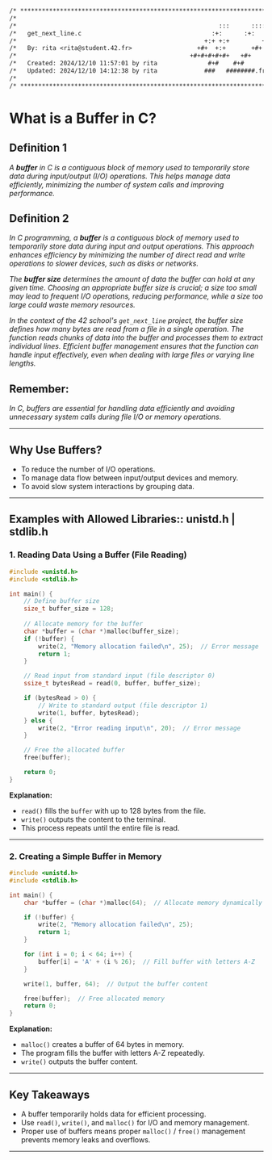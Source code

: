 ```txt
/* ************************************************************************** */
/*                                                                            */
/*                                                        :::      ::::::::   */
/*   get_next_line.c                                    :+:      :+:    :+:   */
/*                                                    +:+ +:+         +:+     */
/*   By: rita <rita@student.42.fr>                  +#+  +:+       +#+        */
/*                                                +#+#+#+#+#+   +#+           */
/*   Created: 2024/12/10 11:57:01 by rita              #+#    #+#             */
/*   Updated: 2024/12/10 14:12:38 by rita             ###   ########.fr       */
/*                                                                            */
/* ************************************************************************** */
```

# **What is a Buffer in C?**

## **Definition 1**
_A **buffer** in C is a contiguous block of memory used to temporarily store data during input/output (I/O) operations. This helps manage data efficiently, minimizing the number of system calls and improving performance._


## **Definition 2**
_In C programming, a **buffer** is a contiguous block of memory used to temporarily store data during input and output operations. This approach enhances efficiency by minimizing the number of direct read and write operations to slower devices, such as disks or networks._

_The **buffer size** determines the amount of data the buffer can hold at any given time. Choosing an appropriate buffer size is crucial; a size too small may lead to frequent I/O operations, reducing performance, while a size too large could waste memory resources._

_In the context of the 42 school's `get_next_line` project, the buffer size defines how many bytes are read from a file in a single operation. The function reads chunks of data into the buffer and processes them to extract individual lines. Efficient buffer management ensures that the function can handle input effectively, even when dealing with large files or varying line lengths._

## **Remember:**
_In C, buffers are essential for handling data efficiently and avoiding unnecessary system calls during file I/O or memory operations._

---

## **Why Use Buffers?**
- To reduce the number of I/O operations.
- To manage data flow between input/output devices and memory.
- To avoid slow system interactions by grouping data.

---

## **Examples with Allowed Libraries:: unistd.h | stdlib.h**


<!--            exemle 1           -->
<!--            exemle 1           -->
### **1. Reading Data Using a Buffer (File Reading)**

```c
#include <unistd.h>
#include <stdlib.h>

int main() {
    // Define buffer size
    size_t buffer_size = 128;
    
    // Allocate memory for the buffer
    char *buffer = (char *)malloc(buffer_size);  
    if (!buffer) {
        write(2, "Memory allocation failed\n", 25);  // Error message
        return 1;
    }

    // Read input from standard input (file descriptor 0)
    ssize_t bytesRead = read(0, buffer, buffer_size);  

    if (bytesRead > 0) {
        // Write to standard output (file descriptor 1)
        write(1, buffer, bytesRead);  
    } else {
        write(2, "Error reading input\n", 20);  // Error message
    }

    // Free the allocated buffer
    free(buffer);  

    return 0;
}

```

**Explanation:**
- `read()` fills the `buffer` with up to 128 bytes from the file.
- `write()` outputs the content to the terminal.
- This process repeats until the entire file is read.

---

<!--            exemle 1           -->
<!--            exemle 1           -->



<!--            exemle 2           -->
<!--            exemle 2           -->
### **2. Creating a Simple Buffer in Memory**
```c
#include <unistd.h>
#include <stdlib.h>

int main() {
    char *buffer = (char *)malloc(64);  // Allocate memory dynamically

    if (!buffer) {
        write(2, "Memory allocation failed\n", 25);
        return 1;
    }

    for (int i = 0; i < 64; i++) {
        buffer[i] = 'A' + (i % 26);  // Fill buffer with letters A-Z
    }

    write(1, buffer, 64);  // Output the buffer content

    free(buffer);  // Free allocated memory
    return 0;
}
```

**Explanation:**
- `malloc()` creates a buffer of 64 bytes in memory.
- The program fills the buffer with letters A-Z repeatedly.
- `write()` outputs the buffer content.

---

## **Key Takeaways**
- A buffer temporarily holds data for efficient processing.
- Use `read()`, `write()`, and `malloc()` for I/O and memory management.
- Proper use of buffers means proper `malloc()` / `free()` management prevents memory leaks and overflows.

---

<!--            exemle 2           -->
<!--            exemle 2           -->



